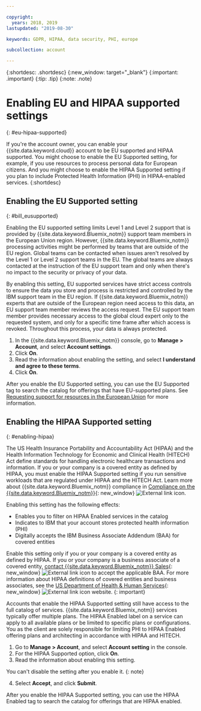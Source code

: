 ```yaml
---

copyright:
  years: 2018, 2019
lastupdated: "2019-08-30"

keywords: GDPR, HIPAA, data security, PHI, europe

subcollection: account

---
```


{:shortdesc: .shortdesc}
{:new_window: target="_blank"}
{:important: .important}
{:tip: .tip}
{:note: .note}

# Enabling EU and HIPAA supported settings
{: #eu-hipaa-supported}

If you're the account owner, you can enable your {{site.data.keyword.cloud}} account to be EU supported and HIPAA supported. You might choose to enable the EU Supported setting, for example, if you use resources to process personal data for European citizens. And you might choose to enable the HIPAA Supported setting if you plan to include Protected Health Information (PHI) in HIPAA-enabled services.
{:shortdesc}


## Enabling the EU Supported setting
{: #bill_eusupported}

Enabling the EU supported setting limits Level 1 and Level 2 support that is provided by {{site.data.keyword.Bluemix_notm}} support team members in the European Union region. However, {{site.data.keyword.Bluemix_notm}} processing activities might be performed by teams that are outside of the EU region. Global teams can be contacted when issues aren't resolved by the Level 1 or Level 2 support teams in the EU. The global teams are always contacted at the instruction of the EU support team and only when there's no impact to the security or privacy of your data.

By enabling this setting, EU supported services have strict access controls to ensure the data you store and process is restricted and controlled by the IBM support team in the EU region. If {{site.data.keyword.Bluemix_notm}} experts that are outside of the European region need access to this data, an EU support team member reviews the access request. The EU support team member provides necessary access to the global cloud expert only to the requested system, and only for a specific time frame after which access is revoked. Throughout this process, your data is always protected.

  1. In the {{site.data.keyword.Bluemix_notm}} console, go to **Manage > Account**, and select **Account settings**.
  2. Click **On**.
  3. Read the information about enabling the setting, and select **I understand and agree to these terms**.
  4. Click **On**.

   After you enable the EU Supported setting, you can use the EU Supported tag to search the catalog for offerings that have EU-supported plans. See [Requesting support for resources in the European Union](/docs/get-support?topic=get-support-getting-customer-support#eusupported) for more information.


## Enabling the HIPAA Supported setting
{: #enabling-hipaa}

The US Health Insurance Portability and Accountability Act (HIPAA) and the Health Information Technology for Economic and Clinical Health (HITECH) Act define standards for handling electronic healthcare transactions and information. If you or your company is a covered entity as defined by HIPAA, you must enable the HIPAA Supported setting if you run sensitive workloads that are regulated under HIPAA and the HITECH Act. Learn more about {{site.data.keyword.Bluemix_notm}} compliance in [Compliance on the {{site.data.keyword.Bluemix_notm}}](https://www.ibm.com/cloud/compliance){: new_window} ![External link icon](../icons/launch-glyph.svg "External link icon").

Enabling this setting has the following effects:

* Enables you to filter on HIPAA Enabled services in the catalog
* Indicates to IBM that your account stores protected health information (PHI)
* Digitally accepts the IBM Business Associate Addendum (BAA) for covered entities

Enable this setting only if you or your company is a covered entity as defined by HIPAA. If you or your company is a business associate of a covered entity, [contact {{site.data.keyword.Bluemix_notm}} Sales](https://www.ibm.com/account/reg/us-en/signup?formid=MAIL-wcp){: new_window} ![External link icon](../icons/launch-glyph.svg "External link icon") to accept the applicable BAA. For more information about HIPAA definitions of covered entities and business associates, see the [US Department of Health & Human Services](https://www.hhs.gov/hipaa/for-professionals/covered-entities/index.html){: new_window} ![External link icon](../icons/launch-glyph.svg "External link icon") website.
{: important}

Accounts that enable the HIPAA Supported setting still have access to the full catalog of services. {{site.data.keyword.Bluemix_notm}} services typically offer multiple plans. The HIPAA Enabled label on a service can apply to all available plans or be limited to specific plans or configurations. You as the client are solely responsible for limiting PHI to HIPAA Enabled offering plans and architecting in accordance with HIPAA and HITECH.

1. Go to **Manage > Account**, and select **Account setting** in the console.
2. For the HIPAA Supported option, click **On**.
3. Read the information about enabling this setting.

  You can't disable the setting after you enable it.
  {: note}

4. Select **Accept**, and click **Submit**.

  After you enable the HIPAA Supported setting, you can use the HIPAA Enabled tag to search the catalog for offerings that are HIPAA enabled.
